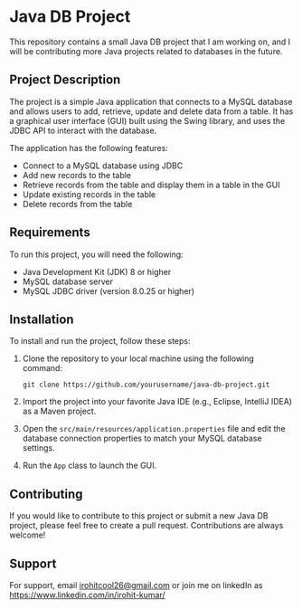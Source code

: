 # Java DB Project

This repository contains a small Java DB project that I am working on, and I will be contributing more Java projects related to databases in the future. 

## Project Description

The project is a simple Java application that connects to a MySQL database and allows users to add, retrieve, update and delete data from a table. It has a graphical user interface (GUI) built using the Swing library, and uses the JDBC API to interact with the database.

The application has the following features:

- Connect to a MySQL database using JDBC
- Add new records to the table
- Retrieve records from the table and display them in a table in the GUI
- Update existing records in the table
- Delete records from the table

## Requirements

To run this project, you will need the following:

- Java Development Kit (JDK) 8 or higher
- MySQL database server
- MySQL JDBC driver (version 8.0.25 or higher)

## Installation

To install and run the project, follow these steps:

1. Clone the repository to your local machine using the following command:

   ```
   git clone https://github.com/yourusername/java-db-project.git
   ```

2. Import the project into your favorite Java IDE (e.g., Eclipse, IntelliJ IDEA) as a Maven project.

3. Open the `src/main/resources/application.properties` file and edit the database connection properties to match your MySQL database settings.

4. Run the `App` class to launch the GUI.

## Contributing

If you would like to contribute to this project or submit a new Java DB project, please feel free to create a pull request. Contributions are always welcome!


## Support

For support, email irohitcool26@gmail.com or join me on linkedIn as https://www.linkedin.com/in/irohit-kumar/

